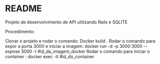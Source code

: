 # README

Projeto de desenvolvimento de API utilizando Rails e SQLITE

Procedimento:

Clonar o projeto e rodar o comando: Docker build .
Rodar o comando para expor a porta 3000 e iniciar a imagem: docker run -d -p 3000:3000 --expose 3000 -t #id_da_imagem_docker
Rodar o comando para iniciar o container : docker exec -it #id_do_container
